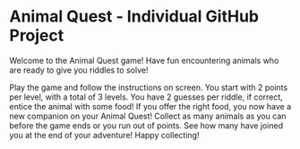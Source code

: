 # Animal Quest - Individual GitHub Project
Welcome to the Animal Quest game! Have fun encountering animals who are ready to give you riddles to solve!

Play the game and follow the instructions on screen.
You start with 2 points per level, with a total of 3 levels.
You have 2 guesses per riddle, if correct, entice the animal with some food!
If you offer the right food, you now have a new companion on your Animal Quest!
Collect as many animals as you can before the game ends or you run out of points.
See how many have joined you at the end of your adventure!
Happy collecting!
